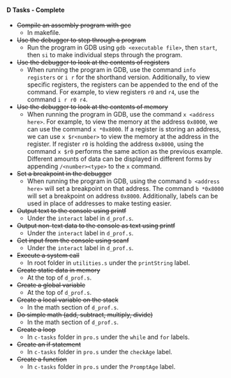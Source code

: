 #### D Tasks - Complete

* ~~Compile an assembly program with gcc~~
  * In makefile.
* ~~Use the debugger to step through a program~~
  * Run the program in GDB using `gdb <executable file>`, then `start`, then `si` to make individual steps through the program.
* ~~Use the debugger to look at the contents of registers~~
  * When running the program in GDB, use the command `info registers` or `i r` for the shorthand version. Additionally, to view specific registers, the registers can be appended to the end of the command. For example, to view registers `r0` and `r4`, use the command `i r r0 r4`.
* ~~Use the debugger to look at the contents of memory~~
  * When running the program in GDB, use the command `x <address here>`. For example, to view the memory at the address `0x8000`, we can use the command `x *0x8000`. If a register is storing an address, we can use `x $r<number>` to view the memory at the address in the register. If register `r0` is holding the address `0x8000`, using the command `x $r0` performs the same action as the previous example. Different amounts of data can be displayed in different forms by appending `/<number><type>` to the `x` command.
* ~~Set a breakpoint in the debugger~~
  * When running the program in GDB, using the command `b <address here>` will set a breakpoint on that address. The command `b *0x8000` will set a breakpoint on address `0x8000`. Additionally, labels can be used in place of addresses to make testing easier.
* ~~Output text to the console using printf~~
  * Under the `interact` label in `d_prof.s`.
* ~~Output non-text data to the console as text using printf~~
  * Under the `interact` label in `d_prof.s`.
* ~~Get input from the console using scanf~~
  * Under the `interact` label in `d_prof.s`.
* ~~Execute a system call~~
  * In root folder in `utilities.s` under the `printString` label.
* ~~Create static data in memory~~
  * At the top of `d_prof.s`.
* ~~Create a global variable~~
  * At the top of `d_prof.s`.
* ~~Create a local variable on the stack~~
  * In the math section of `d_prof.s`.
* ~~Do simple math (add, subtract, multiply, divide)~~
  * In the math section of `d_prof.s`.
* ~~Create a loop~~
  * In `c-tasks` folder in `pro.s` under the `while` and `for` labels.
* ~~Create an if statement~~
  * In `c-tasks` folder in `pro.s` under the `checkAge` label.
* ~~Create a function~~
  * In `c-tasks` folder in `pro.s` under the `PromptAge` label.
